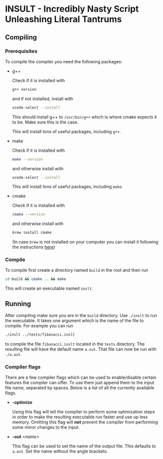 # INSULT - Incredibly Nasty Script Unleashing Literal Tantrums

## Compiling
### Prerequisites
To compile the compiler you need the following packages:
* g++

    Check if it is installed with

    ```bash
    g++ version
    ```

    and if not installed, install with

    ```bash
    xcode-select --install
    ```

    This should install g++ to `/usr/bin/g++` which is where cmake expects it to be. Make sure this is the case.

    This will install tons of useful packages, including `g++`.

* make

    Check if it is installed with

    ```bash
    make --version
    ```

    and otherwise install with

    ```bash
    xcode-select --install
    ```

    This will install tons of useful packages, including `make`.

* cmake

    Check if it is installed with

    ```bash
    cmake --version
    ```

    and otherwise install with

    ```bash
    brew install cmake
    ```
    (In case `brew` is not installed on your computer you can install it following the instructions [here](https://brew.sh))

### Compile
To compile first create a directory named `build` in the root and then run

```bash
cd build && cmake .. && make
```

This will create an executable named `inslt`.

## Running

After compiling make sure you are in the `build` directory. Use `./inslt` to run the executable. It takes one argument which is the name of the file to compile. For example you can run
```bash
./inslt ../tests/fibonacci.inslt
```
to compile the file `fibonacci.inslt` located in the `tests` directory. The resulting file will have the default name `a.out`. That file can now be run with `./a.out`.

### Compiler flags

There are a few compiler flags which can be used to enable/disable certain features the compiler can offer. To use them just append them to the input file name, separated by spaces. Below is a list of all the currently available flags.

* __-optimize__

    Using this flag will tell the compiler to perform some optimization steps in order to make the resulting executable run faster and use up less memory. Omitting this flag will **not** prevent the compiler from performing some minor changes to the input.

* __-out__ <*name*>

    This flag can be used to set the name of the output file. This defaults to `a.out`. Set the name without the angle brackets.
